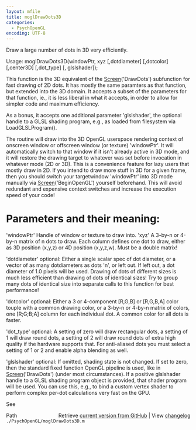 ```yaml
---
layout: mfile
title: moglDrawDots3D
categories:
  - PsychOpenGL
encoding: UTF-8
---
```


Draw a large number of dots in 3D very efficiently.

Usage: moglDrawDots3D\(windowPtr, xyz \[,dotdiameter\] \[,dotcolor\] \[,center3D\] \[,dot\_type\] \[, glslshader\]\);

This function is the 3D equivalent of the [Screen](/docs/Screen)\('DrawDots'\) subfunction
for fast drawing of 2D dots. It has mostly the same paramters as that
function, but extended into the 3D domain. It accepts a subset of the
parameters for that function, ie., it is less liberal in what it accepts,
in order to allow for simpler code and maximum efficiency.

As a bonus, it accepts one additional parameter 'glslshader', the
optional handle to a GLSL shading program, e.g., as loaded from
filesystem via LoadGLSLProgram\(\).

The routine will draw into the 3D OpenGL userspace rendering context of
onscreen window or offscreen window \(or texture\) 'windowPtr'. It will
automatically switch to that window if it isn't already active in 3D
mode, and it will restore the drawing target to whatever was set before
invocation in whatever mode \(2D or 3D\). This is a convenience feature for
lazy users that mostly draw in 2D. If you intend to draw more stuff in 3D
for a given frame, then you should switch your targetwindow 'windowPtr'
into 3D mode manually via [Screen](/docs/Screen)\('BeginOpenGL'\) yourself beforehand. This
will avoid redundant and expensive context switches and increase the
execution speed of your code\!

# Parameters and their meaning:

'windowPtr' Handle of window or texture to draw into.
'xyz' A 3-by-n or 4-by-n matrix of n dots to draw. Each column defines
one dot to draw, either as 3D position \(x,y,z\) or 4D position \(x,y,z,w\).
Must be a double matrix\!

'dotdiameter' optional: Either a single scalar spec of dot diameter, or a
vector of as many dotdiameters as dots 'n', or left out. If left out, a
dot diameter of 1.0 pixels will be used. Drawing of dots of different
sizes is much less efficient than drawing of dots of identical sizes\! Try
to group many dots of identical size into separate calls to this function
for best performance\!

'dotcolor' optional: Either a 3 or 4-component \[R,G,B\] or \[R,G,B,A\] color
touple with a common drawing color, or a 3-by-n or 4-by-n matrix of
colors, one \[R;G;B;A\] column for each individual dot. A common color for
all dots is faster.

'dot\_type' optional: A setting of zero will draw rectangular dots, a
setting of 1 will draw round dots, a setting of 2 will draw round dots of
extra high quality if the hardware supports that. For anti-aliased dots
you must select a setting of 1 or 2 and enable alpha blending as well.

'glslshader' optional: If omitted, shading state is not changed. If set
to zero, then the standard fixed function OpenGL pipeline is used, like
in [Screen](/docs/Screen)\('DrawDots'\) \(under most circumstances\). If a positive
glslshader handle to a GLSL shading program object is provided, that
shader program will be used. You can use this, e.g., to bind a custom vertex
shader to perform complex per-dot calculations very fast on the GPU.

See


<div class="code_header" style="text-align:right;">
  <span style="float:left;">Path&nbsp;&nbsp;</span> <span class="counter">Retrieve <a href=
  "https://raw.github.com/Psychtoolbox-3/Psychtoolbox-3/beta/./PsychOpenGL/moglDrawDots3D.m">current version from GitHub</a> | View <a href=
  "https://github.com/Psychtoolbox-3/Psychtoolbox-3/commits/beta/./PsychOpenGL/moglDrawDots3D.m">changelog</a></span>
</div>
<div class="code">
  <code>./PsychOpenGL/moglDrawDots3D.m</code>
</div>
